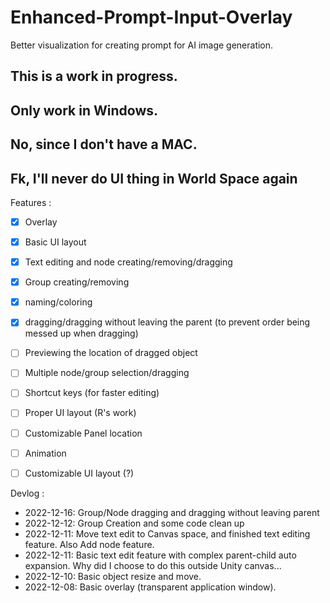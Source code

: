 # Enhanced-Prompt-Input-Overlay
Better visualization for creating prompt for AI image generation.

## This is a work in progress.

## Only work in Windows.

## No, since I don't have a MAC.

## Fk, I'll never do UI thing in World Space again


Features : 
- [x] Overlay
- [x] Basic UI layout
- [x] Text editing and node creating/removing/dragging
- [x] Group creating/removing
- [x]   naming/coloring
- [x]   dragging/dragging without leaving the parent (to prevent order being messed up when dragging)
- [ ] Previewing the location of dragged object
- [ ] Multiple node/group selection/dragging
- [ ] Shortcut keys (for faster editing)
- [ ] Proper UI layout (R's work)
- [ ] Customizable Panel location
- [ ] Animation
- [ ] Customizable UI layout (?)


Devlog :
- 2022-12-16: Group/Node dragging and dragging without leaving parent
- 2022-12-12: Group Creation and some code clean up
- 2022-12-11: Move text edit to Canvas space, and finished text editing feature. Also Add node feature.
- 2022-12-11: Basic text edit feature with complex parent-child auto expansion. Why did I choose to do this outside Unity canvas...
- 2022-12-10: Basic object resize and move.
- 2022-12-08: Basic overlay (transparent application window).